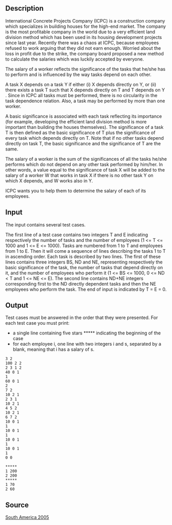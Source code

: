 <h2>Description</h2><p>International Concrete Projects Company (ICPC) is a construction company which specializes in building houses for the high-end market. The company is the most profitable company in the world due to a very efficient land division method which has been used in its housing development projects since last year. Recently there was a chaos at ICPC, because employees refused to work arguing that they did not earn enough. Worried about the loss in profit due to the strike, the company board proposed a new method to calculate the salaries which was luckily accepted by everyone.
</p>
The salary of a worker reflects the significance of the tasks that he/she has to perform and is influenced by the way tasks depend on each other.

A task X depends on a task Y if either (i) X depends directly on Y, or (ii) there exists a task T such that X depends directly on T and T depends on Y . Since in ICPC all tasks must be performed, there is no circularity in the task dependence relation. Also, a task may be performed by more than one worker.

A basic significance is associated with each task reflecting its importance (for example, developing the efficient land division method is more important than building the houses themselves). The significance of a task T is then defined as the basic significance of T plus the significance of every task which depends directly on T. Note that if no other tasks depend directly on task T, the basic significance and the significance of T are the same.

The salary of a worker is the sum of the significances of all the tasks he/she performs which do not depend on any other task performed by him/her. In other words, a value equal to the significance of task X will be added to the salary of a worker W that works in task X if there is no other task Y on which X depends, and W works also in Y.

ICPC wants you to help them to determine the salary of each of its employees.<h2>Input</h2><p>The input contains several test cases.
</p>The first line of a test case contains two integers T and E indicating respectively the number of tasks and the number of employees (1 &lt;= T &lt;= 1000 and 1 &lt;= E &lt;= 1000). Tasks are numbered from 1 to T and employees from 1 to E.
Then it will come a sequence of lines describing the tasks 1 to T in ascending order. Each task is described by two lines. The first of these lines contains three integers BS, ND and NE, representing respectively the basic significance of the task, the number of tasks that depend directly on it, and the number of employees who perform it (1 &lt;= BS &lt;= 1000, 0 &lt;= ND &lt; T and 1 &lt;= NE &lt;= E). The second line contains ND+NE integers corresponding first to the ND directly dependent tasks and then the NE employees who perform the task.
The end of input is indicated by T = E = 0.<h2>Output</h2><p>Test cases must be answered in the order that they were presented. For each test case you must print:</p><ul><li>a single line containing five stars ***** indicating the beginning of the case</li><li> for each employee i, one line with two integers i and s, separated by a blank, meaning that i has a salary of s.</li></ul><pre><code class="language-input1">3 2
100 2 2
2 3 1 2
40 0 1
1
60 0 1
2
7 2
10 2 1
2 3 1
10 2 1
4 5 2
10 2 1
6 7 2
10 0 1
1
10 0 1
1
10 0 1
1
10 0 1
1
0 0</code></pre><pre><code class="language-output1">*****
1 200
2 200
*****
1 70
2 60</code></pre><h2>Source</h2><a href="searchproblem?field=source&amp;key=South+America+2005">South America 2005</a>